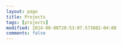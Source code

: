 ```yaml
---
layout: page
title: Projects
tags: [projects]
modified: 2014-08-08T20:53:07.573882-04:00
comments: false
---
```


